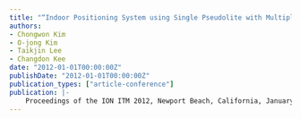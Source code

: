 ```yaml
---
title: "“Indoor Positioning System using Single Pseudolite with Multiple Antenna"
authors:
- Chongwon Kim
- O-jong Kim
- Taikjin Lee
- Changdon Kee
date: "2012-01-01T00:00:00Z"
publishDate: "2012-01-01T00:00:00Z"
publication_types: ["article-conference"]
publication: |-
    Proceedings of the ION ITM 2012, Newport Beach, California, January, 2012
---
```

